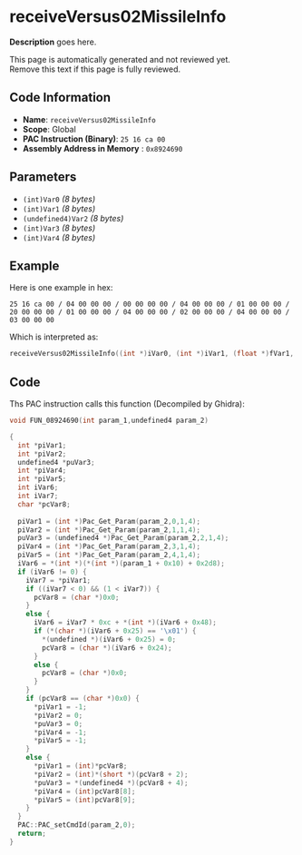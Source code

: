 # receiveVersus02MissileInfo

**Description** goes here.

This page is automatically generated and not reviewed yet.<br>Remove this text if this page is fully reviewed.

## Code Information

- **Name**: `receiveVersus02MissileInfo`
- **Scope**: Global
- **PAC Instruction (Binary)**: `25 16 ca 00`
- **Assembly Address in Memory** : `0x8924690`

## Parameters

- `(int)Var0` *(8 bytes)*
- `(int)Var1` *(8 bytes)*
- `(undefined4)Var2` *(8 bytes)*
- `(int)Var3` *(8 bytes)*
- `(int)Var4` *(8 bytes)*

## Example

Here is one example in hex:

```25 16 ca 00 / 04 00 00 00 / 00 00 00 00 / 04 00 00 00 / 01 00 00 00 / 20 00 00 00 / 01 00 00 00 / 04 00 00 00 / 02 00 00 00 / 04 00 00 00 / 03 00 00 00```

Which is interpreted as:

```c
receiveVersus02MissileInfo((int *)iVar0, (int *)iVar1, (float *)fVar1, (int *)iVar2, (int *)iVar3)
```

## Code

Ths PAC instruction calls this function (Decompiled by Ghidra):

```c
void FUN_08924690(int param_1,undefined4 param_2)

{
  int *piVar1;
  int *piVar2;
  undefined4 *puVar3;
  int *piVar4;
  int *piVar5;
  int iVar6;
  int iVar7;
  char *pcVar8;
  
  piVar1 = (int *)Pac_Get_Param(param_2,0,1,4);
  piVar2 = (int *)Pac_Get_Param(param_2,1,1,4);
  puVar3 = (undefined4 *)Pac_Get_Param(param_2,2,1,4);
  piVar4 = (int *)Pac_Get_Param(param_2,3,1,4);
  piVar5 = (int *)Pac_Get_Param(param_2,4,1,4);
  iVar6 = *(int *)(*(int *)(param_1 + 0x10) + 0x2d8);
  if (iVar6 != 0) {
    iVar7 = *piVar1;
    if ((iVar7 < 0) && (1 < iVar7)) {
      pcVar8 = (char *)0x0;
    }
    else {
      iVar6 = iVar7 * 0xc + *(int *)(iVar6 + 0x48);
      if (*(char *)(iVar6 + 0x25) == '\x01') {
        *(undefined *)(iVar6 + 0x25) = 0;
        pcVar8 = (char *)(iVar6 + 0x24);
      }
      else {
        pcVar8 = (char *)0x0;
      }
    }
    if (pcVar8 == (char *)0x0) {
      *piVar1 = -1;
      *piVar2 = 0;
      *puVar3 = 0;
      *piVar4 = -1;
      *piVar5 = -1;
    }
    else {
      *piVar1 = (int)*pcVar8;
      *piVar2 = (int)*(short *)(pcVar8 + 2);
      *puVar3 = *(undefined4 *)(pcVar8 + 4);
      *piVar4 = (int)pcVar8[8];
      *piVar5 = (int)pcVar8[9];
    }
  }
  PAC::PAC_setCmdId(param_2,0);
  return;
}
```

